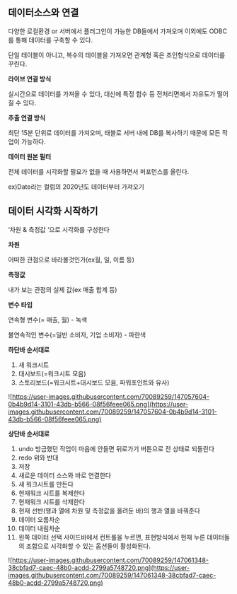 ## 데이터소스와 연결

다양한 로컬환경 or 서버에서 플러그인이 가능한 DB들에서 가져오며 이외에도 ODBC를 통해 데이터를 구축할 수 있다.

단일 테이블이 아니고, 복수의 테이블을 가져오면 관계형 혹은 조인형식으로 데이터를 꾸린다.

**라이브 연결 방식**

실시간으로 데이터를 가져올 수 있다, 대신에 특정 함수 등 전처리면에서 자유도가 떨어질 수 있다.

**추출 연결 방식**

최단 15분 단위로 데이터를 가져오며, 태블로 서버 내에 DB를 복사하기 때문에 모든 작업이 가능하다.

**데이터 원본 필터**

전체 데이터를 시각화할 필요가 없을 때 사용하면서 퍼포먼스를 올린다.

ex)Date라는 컬럼의 2020년도 데이터부터 가져오기

## 데이터 시각화 시작하기

‘차원 & 측정값 ‘으로 시각화를 구성한다

**차원** 

어떠한 관점으로 바라볼것인가(ex월, 일, 이름 등)

**측정값** 

내가 보는 관점의 실제 값(ex 매출 합계 등)

**변수 타입**

연속형 변수(= 매출, 월) - 녹색

불연속적인 변수(=일반 소비자, 기업 소비자) - 파란색

**하단바 순서대로**

1. 새 워크시트
2. 대시보드(=워크시트 모음)
3. 스토리보드(=워크시트+대시보드 모음, 파워포인트와 유사)

![https://user-images.githubusercontent.com/70089259/147057604-0b4b9d14-3101-43db-b566-08f56feee065.png](https://user-images.githubusercontent.com/70089259/147057604-0b4b9d14-3101-43db-b566-08f56feee065.png)

**상단바 순서대로**

1. undo 방금했던 작업이 마음에 안들면 뒤로가기 버튼으로 전 상태로 되돌린다
2. redo 위와 반대
3. 저장
4. 새로운 데이터 소스와 바로 연결한다
5. 새 워크시트를 만든다
6. 현재워크 시트를 복제한다
7. 현재워크 시트를 삭제한다
8. 현재 선반(행과 열에 차원 및 측정값을 올려둔 바)의 행과 열을 바꿔준다
9. 데이터 오름차순
10. 데이터 내림차순
11. 왼쪽 데이터 선택 사이드바에서 컨트롤을 누르면, 표현방식에서 현재 누른 데이터들의 조합으로 시각화할 수 있는 옵션들이 활성화된다.

![https://user-images.githubusercontent.com/70089259/147061348-38cbfad7-caec-48b0-acdd-2799a5748720.png](https://user-images.githubusercontent.com/70089259/147061348-38cbfad7-caec-48b0-acdd-2799a5748720.png)
